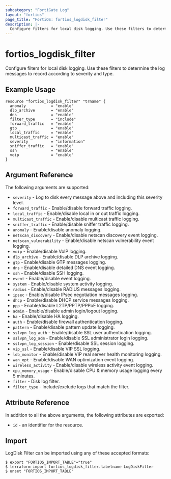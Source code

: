 ```yaml
---
subcategory: "FortiGate Log"
layout: "fortios"
page_title: "FortiOS: fortios_logdisk_filter"
description: |-
  Configure filters for local disk logging. Use these filters to determine the log messages to record according to severity and type.
---
```


# fortios_logdisk_filter
Configure filters for local disk logging. Use these filters to determine the log messages to record according to severity and type.

## Example Usage

```hcl
resource "fortios_logdisk_filter" "trname" {
  anomaly           = "enable"
  dlp_archive       = "enable"
  dns               = "enable"
  filter_type       = "include"
  forward_traffic   = "enable"
  gtp               = "enable"
  local_traffic     = "enable"
  multicast_traffic = "enable"
  severity          = "information"
  sniffer_traffic   = "enable"
  ssh               = "enable"
  voip              = "enable"
}
```

## Argument Reference


The following arguments are supported:

* `severity` - Log to disk every message above and including this severity level.
* `forward_traffic` - Enable/disable forward traffic logging.
* `local_traffic` - Enable/disable local in or out traffic logging.
* `multicast_traffic` - Enable/disable multicast traffic logging.
* `sniffer_traffic` - Enable/disable sniffer traffic logging.
* `anomaly` - Enable/disable anomaly logging.
* `netscan_discovery` - Enable/disable netscan discovery event logging.
* `netscan_vulnerability` - Enable/disable netscan vulnerability event logging.
* `voip` - Enable/disable VoIP logging.
* `dlp_archive` - Enable/disable DLP archive logging.
* `gtp` - Enable/disable GTP messages logging.
* `dns` - Enable/disable detailed DNS event logging.
* `ssh` - Enable/disable SSH logging.
* `event` - Enable/disable event logging.
* `system` - Enable/disable system activity logging.
* `radius` - Enable/disable RADIUS messages logging.
* `ipsec` - Enable/disable IPsec negotiation messages logging.
* `dhcp` - Enable/disable DHCP service messages logging.
* `ppp` - Enable/disable L2TP/PPTP/PPPoE logging.
* `admin` - Enable/disable admin login/logout logging.
* `ha` - Enable/disable HA logging.
* `auth` - Enable/disable firewall authentication logging.
* `pattern` - Enable/disable pattern update logging.
* `sslvpn_log_auth` - Enable/disable SSL user authentication logging.
* `sslvpn_log_adm` - Enable/disable SSL administrator login logging.
* `sslvpn_log_session` - Enable/disable SSL session logging.
* `vip_ssl` - Enable/disable VIP SSL logging.
* `ldb_monitor` - Enable/disable VIP real server health monitoring logging.
* `wan_opt` - Enable/disable WAN optimization event logging.
* `wireless_activity` - Enable/disable wireless activity event logging.
* `cpu_memory_usage` - Enable/disable CPU & memory usage logging every 5 minutes.
* `filter` - Disk log filter.
* `filter_type` - Include/exclude logs that match the filter.


## Attribute Reference

In addition to all the above arguments, the following attributes are exported:
* `id` - an identifier for the resource.

## Import

LogDisk Filter can be imported using any of these accepted formats:
```
$ export "FORTIOS_IMPORT_TABLE"="true"
$ terraform import fortios_logdisk_filter.labelname LogDiskFilter
$ unset "FORTIOS_IMPORT_TABLE"
```
